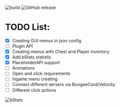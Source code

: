 ![build](https://img.shields.io/github/actions/workflow/status/s1stemdev/AestheticMenu/maven.yml) 
![GitHub release](https://img.shields.io/github/v/release/s1stemdev/AestheticMenu)

# TODO List:

- [x] Creating GUI menus in json config
- [ ] Plugin API
- [x] Creating menus with Chest and Player inventory
- [x] Add bStats statistic
- [x] PlaceholderAPI support
- [ ] Animations
- [ ] Open and click requirements
- [ ] Ingame menu creating
- [ ] Connect different servers via BungeeCord/Velocity
- [ ] Different click actions

![bStats](https://bstats.org/signatures/bukkit/AestheticMenu.svg)
